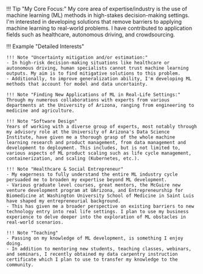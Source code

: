 
!!! Tip "My Core Focus:"
    My core area of expertise/industry is the use of machine learning (ML) methods in high-stakes decision-making settings. I'm interested in developing solutions that remove barriers to applying machine learning to real-world problems. I have contributed to application fields such as healthcare, autonomous driving, and crowdsourcing.

!!! Example "Detailed Interests"

    !!! Note "Uncertainty mitigation and/or estimation:"
    - In high-risk decision-making situations like healthcare or autonomous driving, human specialists cannot trust machine learning outputs. My aim is to find mitigative solutions to this problem.
    - Additionally, to improve generalization ability, I'm developing ML methods that account for model and data uncertainty.

    !!! Note "Finding New Applications of ML in Real-Life Settings:"
    Through my numerous collaborations with experts from various departments at the University of Arizona, ranging from engineering to medicine and agriculture.

    !!! Note "Software Design"
    Years of working with a diverse group of experts, most notably through my advisory role at the University of Arizona's Data Science Institute, have given me a thorough grasp of the whole machine learning research and product management, from data management and development to deployment. This includes, but is not limited to, various aspects of ML product scaling such as life cycle management, containerization, and scaling (Kubernetes, etc.).

    !!! Note "Healthcare & Social Entrepreneur"
    - My eagerness to fully understand the entire ML industry cycle persuaded me to broaden my expertise beyond ML development.
    - Various graduate level courses, great mentors, the McGuire new venture development program at UArizona, and Entrepreneurship for Biomedicine at Washington University School of Medicine in Saint Luis have shaped my entrepreneurial background.
    - This has given me a broader perspective on existing barriers to new technology entry into real life settings. I plan to use my business experience to delve deeper into the exploration of ML obstacles in real-world scenarios.

    !!! Note "Teaching"
    - Passing on my knowledge of ML development, is something I enjoy doing.
    - In addition to mentoring new students, teaching classes, webinars, and seminars, I recently obtained my data carpentry instruction certificate which I plan to use to transfer my knowledge to the community.
